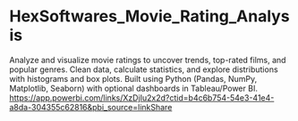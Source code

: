 # HexSoftwares_Movie_Rating_Analysis
Analyze and visualize movie ratings to uncover trends, top-rated films, and popular genres. Clean data, calculate statistics, and explore distributions with histograms and box plots. Built using Python (Pandas, NumPy, Matplotlib, Seaborn) with optional dashboards in Tableau/Power BI.
https://app.powerbi.com/links/XzDjIu2x2d?ctid=b4c6b754-54e3-41e4-a8da-304355c62816&pbi_source=linkShare
